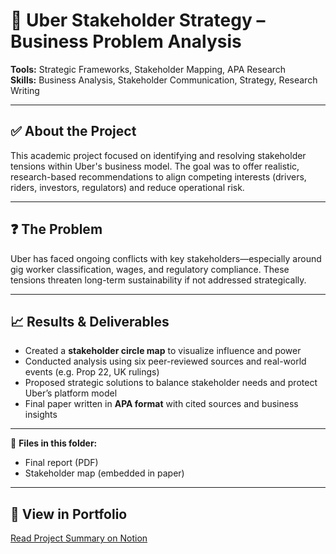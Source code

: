 # 🚖 Uber Stakeholder Strategy – Business Problem Analysis

**Tools:** Strategic Frameworks, Stakeholder Mapping, APA Research  
**Skills:** Business Analysis, Stakeholder Communication, Strategy, Research Writing

---

## ✅ About the Project
This academic project focused on identifying and resolving stakeholder tensions within Uber's business model. The goal was to offer realistic, research-based recommendations to align competing interests (drivers, riders, investors, regulators) and reduce operational risk.

---

## ❓ The Problem
Uber has faced ongoing conflicts with key stakeholders—especially around gig worker classification, wages, and regulatory compliance. These tensions threaten long-term sustainability if not addressed strategically.

---

## 📈 Results & Deliverables
- Created a **stakeholder circle map** to visualize influence and power  
- Conducted analysis using six peer-reviewed sources and real-world events (e.g. Prop 22, UK rulings)  
- Proposed strategic solutions to balance stakeholder needs and protect Uber’s platform model  
- Final paper written in **APA format** with cited sources and business insights

---

📎 **Files in this folder:**  
- Final report (PDF)  
- Stakeholder map (embedded in paper)

---

## 🔗 View in Portfolio
[Read Project Summary on Notion](https://www.notion.so/your-notion-link)
